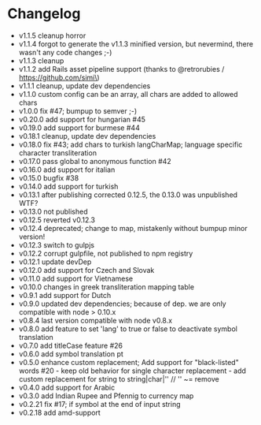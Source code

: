 Changelog
=========

-	v1.1.5 cleanup horror
-	v1.1.4 forgot to generate the v1.1.3 minified version, but nevermind, there wasn't any code changes ;-)
-	v1.1.3 cleanup
-	v1.1.2 add Rails asset pipeline support (thanks to @retrorubies / https://github.com/simi\)
-	v1.1.1 cleanup, update dev dependencies
-	v1.1.0 custom config can be an array, all chars are added to allowed chars
-	v1.0.0 fix #47; bumpup to semver ;-)
-	v0.20.0 add support for hungarian #45
-	v0.19.0 add support for burmese #44
-	v0.18.1 cleanup, update dev dependencies
-	v0.18.0 fix #43; add chars to turkish langCharMap; language specific character transliteration
-	v0.17.0 pass global to anonymous function #42
-	v0.16.0 add support for italian
-	v0.15.0 bugfix #38
-	v0.14.0 add support for turkish
-	v0.13.1 after publishing corrected 0.12.5, the 0.13.0 was unpublished WTF?
-	v0.13.0 not published
-	v0.12.5 reverted v0.12.3
-	v0.12.4 deprecated; change to map, mistakenly without bumpup minor version!
-	v0.12.3 switch to gulpjs
-	v0.12.2 corrupt gulpfile, not published to npm registry
-	v0.12.1 update devDep
-	v0.12.0 add support for Czech and Slovak
-	v0.11.0 add support for Vietnamese
-	v0.10.0 changes in greek transliteration mapping table
-	v0.9.1 add support for Dutch
-	v0.9.0 updated dev dependencies; because of dep. we are only compatible with node > 0.10.x
-	v0.8.4 last version compatible with node v0.8.x
-	v0.8.0 add feature to set 'lang' to true or false to deactivate symbol translation
-	v0.7.0 add titleCase feature #26
-	v0.6.0 add symbol translation pt
-	v0.5.0 enhance custom replacement; Add support for "black-listed" words #20 - keep old behavior for single character replacement - add custom replacement for string to string|char|'' // '' ~= remove
-	v0.4.0 add support for Arabic
-	v0.3.0 add Indian Rupee and Pfennig to currency map
-	v0.2.21 fix #17; if symbol at the end of input string
-	v0.2.18 add amd-support

